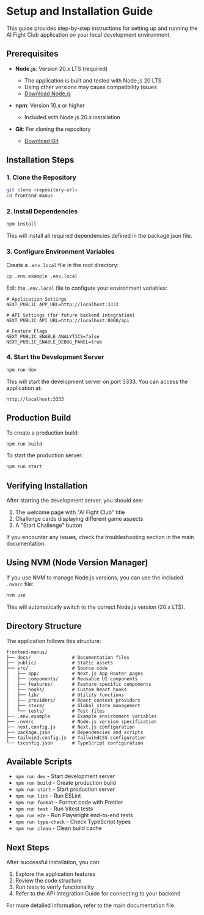 # Setup and Installation Guide

This guide provides step-by-step instructions for setting up and running the AI Fight Club application on your local development environment.

## Prerequisites

- **Node.js**: Version 20.x LTS (required)
  - The application is built and tested with Node.js 20 LTS
  - Using other versions may cause compatibility issues
  - [Download Node.js](https://nodejs.org/)

- **npm**: Version 10.x or higher
  - Included with Node.js 20.x installation

- **Git**: For cloning the repository
  - [Download Git](https://git-scm.com/downloads)

## Installation Steps

### 1. Clone the Repository

```bash
git clone <repository-url>
cd frontend-manus
```

### 2. Install Dependencies

```bash
npm install
```

This will install all required dependencies defined in the package.json file.

### 3. Configure Environment Variables

Create a `.env.local` file in the root directory:

```bash
cp .env.example .env.local
```

Edit the `.env.local` file to configure your environment variables:

```
# Application Settings
NEXT_PUBLIC_APP_URL=http://localhost:3333

# API Settings (for future backend integration)
NEXT_PUBLIC_API_URL=http://localhost:8000/api

# Feature Flags
NEXT_PUBLIC_ENABLE_ANALYTICS=false
NEXT_PUBLIC_ENABLE_DEBUG_PANEL=true
```

### 4. Start the Development Server

```bash
npm run dev
```

This will start the development server on port 3333. You can access the application at:

```
http://localhost:3333
```

## Production Build

To create a production build:

```bash
npm run build
```

To start the production server:

```bash
npm run start
```

## Verifying Installation

After starting the development server, you should see:

1. The welcome page with "AI Fight Club" title
2. Challenge cards displaying different game aspects
3. A "Start Challenge" button

If you encounter any issues, check the troubleshooting section in the main documentation.

## Using NVM (Node Version Manager)

If you use NVM to manage Node.js versions, you can use the included `.nvmrc` file:

```bash
nvm use
```

This will automatically switch to the correct Node.js version (20.x LTS).

## Directory Structure

The application follows this structure:

```
frontend-manus/
├── docs/               # Documentation files
├── public/             # Static assets
├── src/                # Source code
│   ├── app/            # Next.js App Router pages
│   ├── components/     # Reusable UI components
│   ├── features/       # Feature-specific components
│   ├── hooks/          # Custom React hooks
│   ├── lib/            # Utility functions
│   ├── providers/      # React context providers
│   ├── store/          # Global state management
│   └── tests/          # Test files
├── .env.example        # Example environment variables
├── .nvmrc              # Node.js version specification
├── next.config.js      # Next.js configuration
├── package.json        # Dependencies and scripts
├── tailwind.config.js  # TailwindCSS configuration
└── tsconfig.json       # TypeScript configuration
```

## Available Scripts

- `npm run dev` - Start development server
- `npm run build` - Create production build
- `npm run start` - Start production server
- `npm run lint` - Run ESLint
- `npm run format` - Format code with Prettier
- `npm run test` - Run Vitest tests
- `npm run e2e` - Run Playwright end-to-end tests
- `npm run type-check` - Check TypeScript types
- `npm run clean` - Clean build cache

## Next Steps

After successful installation, you can:

1. Explore the application features
2. Review the code structure
3. Run tests to verify functionality
4. Refer to the API Integration Guide for connecting to your backend

For more detailed information, refer to the main documentation file.
